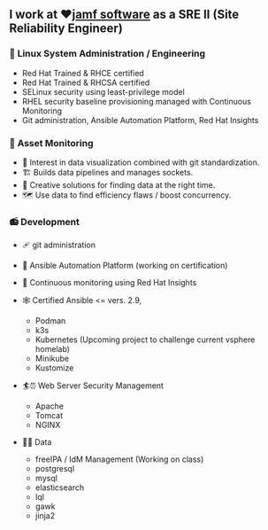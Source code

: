 ## I work at ❤️[jamf software](https://jamf.com) as a SRE II (Site Reliability Engineer)
### 🔧 **Linux System Administration / Engineering**   
   - Red Hat Trained & RHCE certified
   - Red Hat Trained & RHCSA certified
   - SELinux security using least-privilege model
   - RHEL security baseline provisioning managed with Continuous Monitoring 
   - Git administration, Ansible Automation Platform, Red Hat Insights

 ### 🔭 **Asset Monitoring**
   - 🧵 Interest in data visualization combined with git standardization.
   - 🏗️ Builds data pipelines and manages sockets.
   - 🐲 Creative solutions for finding data at the right time.
   - 🗺️ Use data to find efficiency flaws / boost concurrency.

 ### 📻 **Development**
   - 🩹 git administration
   - 🗼 Ansible Automation Platform (working on certification)
   - 🔐 Continuous monitoring using Red Hat Insights
   - 🕸️ Certified Ansible <= vers. 2.9, 
      - Podman
      - k3s
      - Kubernetes (Upcoming project to challenge current vsphere homelab)
      - Minikube
      - Kustomize
      
   - 🏄⏰ Web Server Security Management
      - Apache
      - Tomcat
      - NGINX
   
   - 📅🌲 Data
      - freeIPA / IdM Management (Working on class) 
      - postgresql
      - mysql
      - elasticsearch
      - lql
      - gawk
      - jinja2
